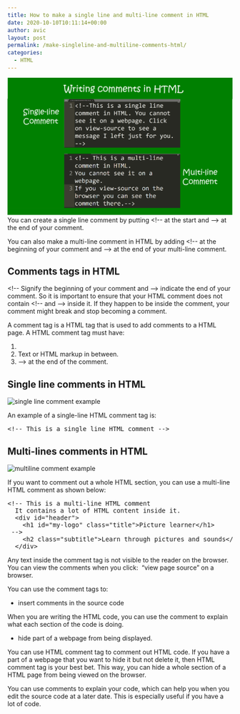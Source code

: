 ```yaml
---
title: How to make a single line and multi-line comment in HTML
date: 2020-10-10T10:11:14+00:00
author: avic
layout: post
permalink: /make-singleline-and-multiline-comments-html/
categories:
  - HTML
---
```

<img src="/public/2020/single-multi-line-comments-html.png" alt="image showing single-line and multiline comments in HTML"/>
You can create a single line comment by putting &lt;!&#45;&#45; at the start and &#45;&#45;&gt; at the end of your comment.

You can also make a multi-line comment in HTML by adding &lt;!&#45;&#45; at the beginning of your comment and &#45;&#45;&gt; at the end of your multi-line comment. 

## Comments tags in HTML
&lt;!&#45;&#45; Signify the beginning of your comment and &#45;&#45;&gt; indicate the end of your comment. So it is important to ensure that your HTML comment does not contain &lt;!&#45;&#45; and &#45;&#45;&gt; inside it. If they happen to be inside the comment, your comment might break and stop becoming a comment.

A comment tag is a HTML tag that is used to add comments to a HTML page. A HTML comment tag must have:

<li style="list-style-type: none;">
  <ol>
    <li>
      <!&#45;&#45; at the beginning of the comment.
    </li>
    <li>
      Text or HTML markup in between.
    </li>
    <li>
      &#45;&#45;> at the end of the comment.
    </li>
  </ol>
</li>

## Single line comments in HTML
<img src="repos/hyde/public/2020/single-line-html-comment.png" alt="single line comment example"/>

An example of a single-line HTML comment tag is:

<pre>&lt;!-- This is a single line HTML comment --&gt;</pre>


## Multi-lines comments in HTML
<img src="repos/hyde/public/2020/multi-line-html-comment.png" alt="multiline comment example"/>

If you want to comment out a whole HTML section, you can use a multi-line HTML comment as shown below:

<pre>&lt;!-- This is a multi-line HTML comment
  It contains a lot of HTML content inside it.
  &lt;div id="header"&gt;
    &lt;h1 id="my-logo" class="title"&gt;Picture learner&lt;/h1&gt;
 --&gt;
    &lt;h2 class="subtitle"&gt;Learn through pictures and sounds&lt;/h2&gt;
  &lt;/div&gt;</pre>

Any text inside the comment tag is not visible to the reader on the browser. You can view the comments when you click:  &#8220;view page source&#8221; on a browser.

You can use the comment tags to:

<li style="list-style-type: none;">
  <ul>
    <li>
      insert comments in the source code
    </li>
  </ul>
</li>

When you are writing the HTML code, you can use the comment to explain what each section of the code is doing.

<li style="list-style-type: none;">
  <ul>
    <li>
      hide part of a webpage from being displayed.
    </li>
  </ul>
</li>

You can use HTML comment tag to comment out HTML code. If you have a part of a webpage that you want to hide it but not delete it, then HTML comment tag is your best bet. This way, you can hide a whole section of a HTML page from being viewed on the browser.

You can use comments to explain your code, which can help you when you edit the source code at a later date. This is especially useful if you have a lot of code.